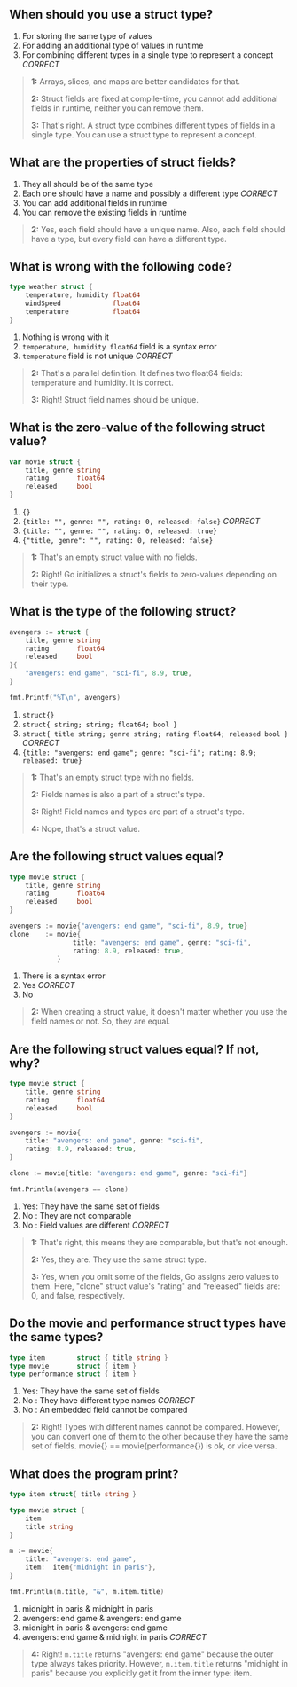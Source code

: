 ## When should you use a struct type?
1. For storing the same type of values
2. For adding an additional type of values in runtime
3. For combining different types in a single type to represent a concept *CORRECT*

> **1:** Arrays, slices, and maps are better candidates for that.
>
> **2:** Struct fields are fixed at compile-time, you cannot add additional fields in runtime, neither you can remove them.
>
> **3:** That's right. A struct type combines different types of fields in a single type. You can use a struct type to represent a concept.
>


## What are the properties of struct fields?
1. They all should be of the same type
2. Each one should have a name and possibly a different type *CORRECT*
3. You can add additional fields in runtime
4. You can remove the existing fields in runtime

> **2:** Yes, each field should have a unique name. Also, each field should have a type, but every field can have a different type.
>


## What is wrong with the following code?
```go
type weather struct {
    temperature, humidity float64
    windSpeed             float64
    temperature           float64
}
```
1. Nothing is wrong with it
2. `temperature, humidity float64` field is a syntax error
3. `temperature` field is not unique *CORRECT*

> **2:** That's a parallel definition. It defines two float64 fields: temperature and humidity. It is correct.
>
> **3:** Right! Struct field names should be unique.
>


## What is the zero-value of the following struct value?
```go
var movie struct {
    title, genre string
    rating       float64
    released     bool
}
```
1. `{}`
2. `{title: "", genre: "", rating: 0, released: false}` *CORRECT*
3. `{title: "", genre: "", rating: 0, released: true}`
4. `{"title, genre": "", rating: 0, released: false}`

> **1:** That's an empty struct value with no fields.
>
> **2:** Right! Go initializes a struct's fields to zero-values depending on their type.
>



## What is the type of the following struct?
```go
avengers := struct {
    title, genre string
    rating       float64
    released     bool
}{
    "avengers: end game", "sci-fi", 8.9, true,
}

fmt.Printf("%T\n", avengers)
```
1. `struct{}`
2. `struct{ string; string; float64; bool }`
3. `struct{ title string; genre string; rating float64; released bool }` *CORRECT*
4. `{title: "avengers: end game"; genre: "sci-fi"; rating: 8.9; released: true}`

> **1:** That's an empty struct type with no fields.
>
> **2:** Fields names is also a part of a struct's type.
>
> **3:** Right! Field names and types are part of a struct's type.
>
> **4:** Nope, that's a struct value.
>


## Are the following struct values equal?
```go
type movie struct {
    title, genre string
    rating       float64
    released     bool
}

avengers := movie{"avengers: end game", "sci-fi", 8.9, true}
clone    := movie{
                title: "avengers: end game", genre: "sci-fi",
                rating: 8.9, released: true,
            }
```
1. There is a syntax error
2. Yes *CORRECT*
3. No

> **2:** When creating a struct value, it doesn't matter whether you use the field names or not. So, they are equal.
>



## Are the following struct values equal? If not, why?
```go
type movie struct {
    title, genre string
    rating       float64
    released     bool
}

avengers := movie{
    title: "avengers: end game", genre: "sci-fi",
    rating: 8.9, released: true,
}

clone := movie{title: "avengers: end game", genre: "sci-fi"}

fmt.Println(avengers == clone)
```
1. Yes: They have the same set of fields
2. No : They are not comparable
3. No : Field values are different *CORRECT*

> **1:** That's right, this means they are comparable, but that's not enough.
>
> **2:** Yes, they are. They use the same struct type.
>
> **3:** Yes, when you omit some of the fields, Go assigns zero values to them. Here, "clone" struct value's "rating" and "released" fields are: 0, and false, respectively.
>


## Do the movie and performance struct types have the same types?
```go
type item        struct { title string }
type movie       struct { item }
type performance struct { item }
```
1. Yes: They have the same set of fields
2. No : They have different type names *CORRECT*
3. No : An embedded field cannot be compared

> **2:** Right! Types with different names cannot be compared. However, you can convert one of them to the other because they have the same set of fields. movie{} == movie(performance{}) is ok, or vice versa.
>


## What does the program print?
```go
type item struct{ title string }

type movie struct {
    item
    title string
}

m := movie{
    title: "avengers: end game",
    item:  item{"midnight in paris"},
}

fmt.Println(m.title, "&", m.item.title)
```
1. midnight in paris & midnight in paris
2. avengers: end game & avengers: end game
3. midnight in paris & avengers: end game
4. avengers: end game & midnight in paris *CORRECT*

> **4:** Right! `m.title` returns "avengers: end game" because the outer type always takes priority. However, `m.item.title` returns "midnight in paris" because you explicitly get it from the inner type: item.
>

